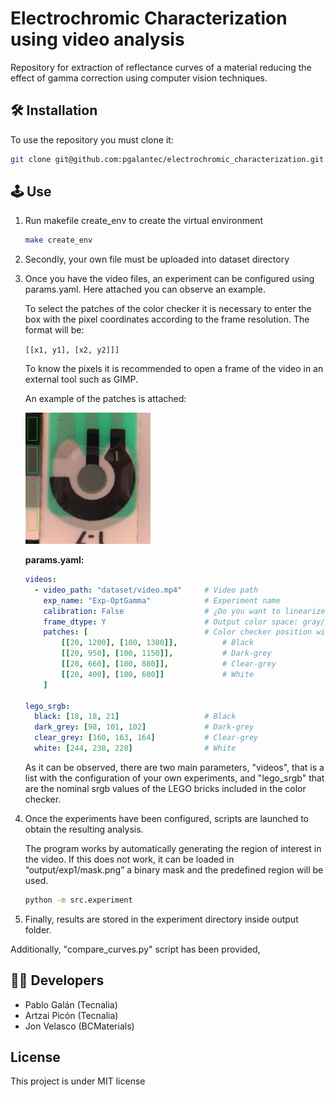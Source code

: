 # Electrochromic Characterization using video analysis

Repository for extraction of reflectance curves of a material reducing the effect of gamma correction using computer vision techniques.

## 🛠 Installation
To use the repository you must clone it:
```bash
git clone git@github.com:pgalantec/electrochromic_characterization.git
```

## 🕹 Use
1. Run makefile create_env to create the virtual environment
    ```bash
    make create_env
    ```
2. Secondly, your own file must be uploaded into dataset directory
3. Once you have the video files, an experiment can be configured using params.yaml. Here attached you can observe an example.

    To select the patches of the color checker it is necessary to enter the box with the pixel coordinates according to the frame resolution. 
    The format will be:

    ```[[x1, y1], [x2, y2]]]```

    To know the pixels it is recommended to open a frame of the video in an external tool such as GIMP.

    An example of the patches is attached:
   
   <img src="docs/patches.png" alt="Descripción de la imagen" width="200">

   **params.yaml:**

    ```yaml
    videos:
      - video_path: "dataset/video.mp4"     # Video path
        exp_name: "Exp-OptGamma"            # Experiment name
        calibration: False                  # ¿Do you want to linearize Gamma? TRUE/FALSE
        frame_dtype: Y                      # Output color space: gray/Y/L
        patches: [                          # Color checker position with respect to video resolution
            [[20, 1200], [100, 1380]],          # Black 
            [[20, 950], [100, 1150]],           # Dark-grey
            [[20, 660], [100, 880]],            # Clear-grey
            [[20, 400], [100, 600]]             # White
        ]
    
    lego_srgb:
      black: [18, 18, 21]                   # Black 
      dark_grey: [98, 101, 102]             # Dark-grey
      clear_grey: [160, 163, 164]           # Clear-grey
      white: [244, 238, 228]                # White
    ```

    As it can be observed, there are two main parameters, "videos", that is a list with the configuration of your own experiments, and "lego_srgb" that are the nominal srgb values of the LEGO bricks included in the color checker.  

5. Once the experiments have been configured, scripts are launched to obtain the resulting analysis.
   
   The program works by automatically generating the region of interest in the video. If this does not work, it can be loaded in “output/exp1/mask.png” a binary mask and the predefined region will be used.
   
    ```bash
    python -m src.experiment
    ```

8. Finally, results are stored in the experiment directory inside output folder. 

Additionally, "compare_curves.py" script has been provided, 

## 👨‍💻 Developers
- Pablo Galán (Tecnalia)
- Artzai Picón (Tecnalia)
- Jon Velasco (BCMaterials)

## License 
This project is under MIT license

